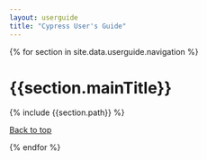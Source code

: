 ```yaml
---
layout: userguide
title: "Cypress User's Guide"
---
```


{% for section in site.data.userguide.navigation %}

  <div class="bs-docs-section">
  <h1 id="{{section.id}}" class="page-header">{{section.mainTitle}}</h1>
  {% include {{section.path}} %}

  <a class="back-to-top" href="#top">Back to top</a>
  </div>

{% endfor %}







